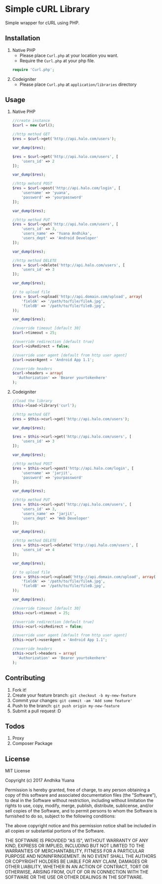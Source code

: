 # Simple cURL Library

Simple wrapper for cURL using PHP.

## Installation

1. Native PHP
	- Please place `Curl.php` at your location you want.
	- Require the `Curl.php` at your php file.
	```php
	require 'Curl.php';
	```
2. Codeigniter
	- Please place `Curl.php` at `application/libraries` directory

## Usage

1. Native PHP

	```php
	//create instance
	$curl = new Curl();

	//http method GET
	$res = $curl->get('http://api.halo.com/users');

	var_dump($res);

	$res = $curl->get('http://api.halo.com/users', [
		'users_id' => 2
	]);

	var_dump($res);

	//http mehotd POST
	$res = $curl->post('http://api.halo.com/login', [
		'username' => 'yuana',
		'password' => 'yourpassword'
	]);

	var_dump($res);

	//http method PUT
	$res = $curl->put('http://api.halo.com/users', [
		'users_id' => 3,
		'users_name' => 'Yuana Andhika',
		'users_dept' => 'Android Developer'
	]);

	var_dump($res);

	//http method DELETE
	$res = $curl->delete('http://api.halo.com/users', [
		'users_id' => 3
	]);

	var_dump($res);

    // to upload file
    $res = $curl->upload('http://api.domain.com/upload', array(
        'fieldA' => '/path/to/file/fileA.jpg',
        'fieldB' => '/path/to/file/fileB.jpg',
    ));

    var_dump($res);

	//override timeout [default 30]
	$curl->timeout = 25;

	//override redirection [default true]
	$curl->isRedirect = false;

	//override user agent [default from http user agent]
	$curl->userAgent = 'Android App 1.1';

    //override headers
    $curl->headers = array(
      'Authorization' => 'Bearer yourtokenhere'
    );


	```
2. Codeigniter

    ```php
    //load the library
    $this->load->library('curl');

    //http method GET
	$res = $this->curl->get('http://api.halo.com/users');

	var_dump($res);

    $res = $this->curl->get('http://api.halo.com/users', [
        'users_id' => 3
    ]);

    var_dump($res);

    //http method POST
    $res = $this->curl->post('http://api.halo.com/login', [
        'username' => 'jarjit',
        'password' => 'yourpassword'
    ]);

    var_dump($res);

    //http method PUT
    $res = $this->curl->put('http://api.halo.com/users', [
        'users_id' => 3,
        'users_name' => 'jarjit',
        'users_dept' => 'Web Developer'
    ]);

    var_dump($res);

    //http method DELETE
    $res = $this->curl->delete('http://api.halo.com/users', [
        'users_id' => 4
    ]);

    var_dump($res);

    // to upload file
    $res = $this->curl->upload('http://api.domain.com/upload', array(
        'fieldA' => '/path/to/file/fileA.jpg',
        'fieldB' => '/path/to/file/fileB.jpg',
    ));

    var_dump($res);

    //override timeout [default 30]
	$this->curl->timeout = 25;

	//override redirection [default true]
	$this->curl->isRedirect = false;

	//override user agent [default from http user agent]
	$this->curl->userAgent = 'Android App 1.1';

    //override headers
    $this->curl->headers = array(
      'Authorization' => 'Bearer yourtokenhere'
    );

    ```

## Contributing

1. Fork it!
2. Create your feature branch: `git checkout -b my-new-feature`
3. Commit your changes: `git commit -am 'Add some feature'`
4. Push to the branch: `git push origin my-new-feature`
5. Submit a pull request :D

## Todos

1. Proxy
2. Composer Package

## License

MIT License

Copyright (c) 2017 Andhika Yuana

Permission is hereby granted, free of charge, to any person obtaining a copy
of this software and associated documentation files (the "Software"), to deal
in the Software without restriction, including without limitation the rights
to use, copy, modify, merge, publish, distribute, sublicense, and/or sell
copies of the Software, and to permit persons to whom the Software is
furnished to do so, subject to the following conditions:

The above copyright notice and this permission notice shall be included in all
copies or substantial portions of the Software.

THE SOFTWARE IS PROVIDED "AS IS", WITHOUT WARRANTY OF ANY KIND, EXPRESS OR
IMPLIED, INCLUDING BUT NOT LIMITED TO THE WARRANTIES OF MERCHANTABILITY,
FITNESS FOR A PARTICULAR PURPOSE AND NONINFRINGEMENT. IN NO EVENT SHALL THE
AUTHORS OR COPYRIGHT HOLDERS BE LIABLE FOR ANY CLAIM, DAMAGES OR OTHER
LIABILITY, WHETHER IN AN ACTION OF CONTRACT, TORT OR OTHERWISE, ARISING FROM,
OUT OF OR IN CONNECTION WITH THE SOFTWARE OR THE USE OR OTHER DEALINGS IN THE
SOFTWARE.
